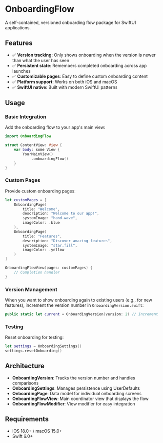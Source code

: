 # OnboardingFlow

A self-contained, versioned onboarding flow package for SwiftUI applications.

## Features

- ✅ **Version tracking**: Only shows onboarding when the version is newer than what the user has seen
- ✅ **Persistent state**: Remembers completed onboarding across app launches
- ✅ **Customizable pages**: Easy to define custom onboarding content
- ✅ **Platform support**: Works on both iOS and macOS
- ✅ **SwiftUI native**: Built with modern SwiftUI patterns

## Usage

### Basic Integration

Add the onboarding flow to your app's main view:

```swift
import OnboardingFlow

struct ContentView: View {
    var body: some View {
        YourMainView()
            .onboardingFlow()
    }
}
```

### Custom Pages

Provide custom onboarding pages:

```swift
let customPages = [
    OnboardingPage(
        title: "Welcome",
        description: "Welcome to our app!",
        systemImage: "hand.wave",
        imageColor: .blue
    ),
    OnboardingPage(
        title: "Features",
        description: "Discover amazing features",
        systemImage: "star.fill",
        imageColor: .yellow
    )
]

OnboardingFlowView(pages: customPages) {
    // Completion handler
}
```

### Version Management

When you want to show onboarding again to existing users (e.g., for new features), increment the version number in `OnboardingVersion.swift`:

```swift
public static let current = OnboardingVersion(version: 2) // Increment this
```

### Testing

Reset onboarding for testing:

```swift
let settings = OnboardingSettings()
settings.resetOnboarding()
```

## Architecture

- **OnboardingVersion**: Tracks the version number and handles comparisons
- **OnboardingSettings**: Manages persistence using UserDefaults
- **OnboardingPage**: Data model for individual onboarding screens
- **OnboardingFlowView**: Main coordinator view that displays the flow
- **OnboardingFlowModifier**: View modifier for easy integration

## Requirements

- iOS 18.0+ / macOS 15.0+
- Swift 6.0+